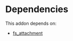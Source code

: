 # Dependencies

This addon depends on:

- [fs_attachment](../../../../odoo-bringout-oca-storage-fs_attachment)
